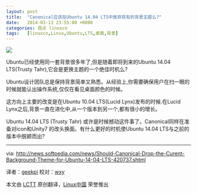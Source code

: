 ```yaml
---
layout: post
title:	"Canonical应该在Ubuntu 14.04 LTS中放弃现有的背景主题么?"
date:	2014-03-13 23:55:00 +0800 
categories:	观点 linuxcn 
tags:	[linuxcn,Linux,Ubuntu,LTS,桌面,背景]
---
```



![](/Asserts/Images//attachment/album/201403/13/235511nvli1bckidf3rfrb.jpg)


Ubuntu已经使用同一套背景很多年了,但是随着即将到来的Ubuntu 14.04 LTS(Trusty Tahr),它会是更换主题的一个绝佳时机么?


Ubuntu设计团队总是保持背景简单又熟悉。从经验上,你需要确保用户在扫一眼的时候就能认出操作系统,仅仅在看见桌面颜色的时候。


这方向上主要的改变是在Ubuntu 10.04 LTS(Lucid Lynx)发布的时候.在Lucid Lynx之后,背景一直在进化中,从一个版本到另一个,都有很小的增长。


Ubuntu 14.04 LTS (Trusty Tahr) 或许是时候撼动这件事了。Canonical同样在准备对icon和Unity7 的改头换面。有什么更好的时机使Ubuntu 14.04 LTS与之前的版本中脱颖而出?




---


via: <http://news.softpedia.com/news/Should-Canonical-Drop-the-Curent-Background-Theme-for-Ubuntu-14-04-LTS-420737.shtml>


译者：[geekpi](https://github.com/geekpi) 校对：[wxy](https://github.com/wxy)


本文由 [LCTT](https://github.com/LCTT/TranslateProject) 原创翻译，[Linux中国](http://linux.cn/) 荣誉推出
